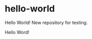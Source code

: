 # hello-world
<html>
<head>Hello World!</head>
<body>
New repository for testing.

Hello Word!
</body>
</html>
